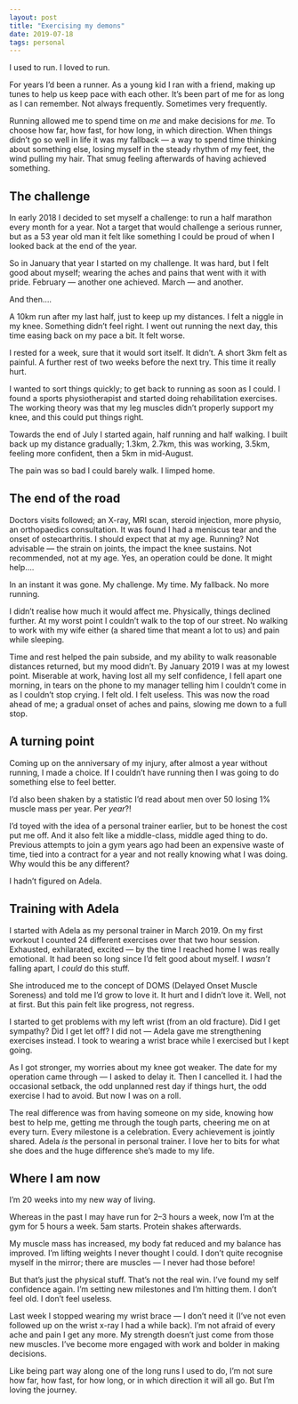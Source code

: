 ```yaml
---
layout: post
title: "Exercising my demons"
date: 2019-07-18
tags: personal
---
```


I used to run. I loved to run.

For years I’d been a runner. As a young kid I ran with a friend, making up tunes to help us keep pace with each other. It’s been part of me for as long as I can remember. Not always frequently. Sometimes very frequently.

Running allowed me to spend time on _me_ and make decisions for _me_. To choose how far, how fast, for how long, in which direction. When things didn’t go so well in life it was my fallback — a way to spend time thinking about something else, losing myself in the steady rhythm of my feet, the wind pulling my hair. That smug feeling afterwards of having achieved something.

## The challenge

In early 2018 I decided to set myself a challenge: to run a half marathon every month for a year. Not a target that would challenge a serious runner, but as a 53 year old man it felt like something I could be proud of when I looked back at the end of the year.

So in January that year I started on my challenge. It was hard, but I felt good about myself; wearing the aches and pains that went with it with pride. February — another one achieved. March — and another.

And then….

A 10km run after my last half, just to keep up my distances. I felt a niggle in my knee. Something didn’t feel right. I went out running the next day, this time easing back on my pace a bit. It felt worse.

I rested for a week, sure that it would sort itself. It didn’t. A short 3km felt as painful. A further rest of two weeks before the next try. This time it really hurt.

I wanted to sort things quickly; to get back to running as soon as I could. I found a sports physiotherapist and started doing rehabilitation exercises. The working theory was that my leg muscles didn’t properly support my knee, and this could put things right.

Towards the end of July I started again, half running and half walking. I built back up my distance gradually; 1.3km, 2.7km, this was working, 3.5km, feeling more confident, then a 5km in mid-August.

The pain was so bad I could barely walk. I limped home.

## The end of the road

Doctors visits followed; an X-ray, MRI scan, steroid injection, more physio, an orthopaedics consultation. It was found I had a meniscus tear and the onset of osteoarthritis. I should expect that at my age. Running? Not advisable — the strain on joints, the impact the knee sustains. Not recommended, not at my age. Yes, an operation could be done. It might help….

In an instant it was gone. My challenge. My time. My fallback. No more running.

I didn’t realise how much it would affect me. Physically, things declined further. At my worst point I couldn’t walk to the top of our street. No walking to work with my wife either (a shared time that meant a lot to us) and pain while sleeping.

Time and rest helped the pain subside, and my ability to walk reasonable distances returned, but my mood didn’t. By January 2019 I was at my lowest point. Miserable at work, having lost all my self confidence, I fell apart one morning, in tears on the phone to my manager telling him I couldn’t come in as I couldn’t stop crying. I felt old. I felt useless. This was now the road ahead of me; a gradual onset of aches and pains, slowing me down to a full stop.

## A turning point

Coming up on the anniversary of my injury, after almost a year without running, I made a choice. If I couldn’t have running then I was going to do something else to feel better.

I’d also been shaken by a statistic I’d read about men over 50 losing 1% muscle mass per year. Per _year_?!

I’d toyed with the idea of a personal trainer earlier, but to be honest the cost put me off. And it also felt like a middle-class, middle aged thing to do. Previous attempts to join a gym years ago had been an expensive waste of time, tied into a contract for a year and not really knowing what I was doing. Why would this be any different?

I hadn’t figured on Adela.

## Training with Adela

I started with Adela as my personal trainer in March 2019. On my first workout I counted 24 different exercises over that two hour session. Exhausted, exhilarated, excited — by the time I reached home I was really emotional. It had been so long since I’d felt good about myself. I _wasn’t_ falling apart, I _could_ do this stuff.

She introduced me to the concept of DOMS (Delayed Onset Muscle Soreness) and told me I’d grow to love it. It hurt and I didn’t love it. Well, not at first. But this pain felt like progress, not regress.

I started to get problems with my left wrist (from an old fracture). Did I get sympathy? Did I get let off? I did not — Adela gave me strengthening exercises instead. I took to wearing a wrist brace while I exercised but I kept going.

As I got stronger, my worries about my knee got weaker. The date for my operation came through — I asked to delay it. Then I cancelled it. I had the occasional setback, the odd unplanned rest day if things hurt, the odd exercise I had to avoid. But now I was on a roll.

The real difference was from having someone on my side, knowing how best to help me, getting me through the tough parts, cheering me on at every turn. Every milestone is a celebration. Every achievement is jointly shared. Adela _is_ the personal in personal trainer. I love her to bits for what she does and the huge difference she’s made to my life.

## Where I am now

I’m 20 weeks into my new way of living.

Whereas in the past I may have run for 2–3 hours a week, now I’m at the gym for 5 hours a week. 5am starts. Protein shakes afterwards.

My muscle mass has increased, my body fat reduced and my balance has improved. I’m lifting weights I never thought I could. I don’t quite recognise myself in the mirror; there are muscles — I never had those before!

But that’s just the physical stuff. That’s not the real win. I’ve found my self confidence again. I’m setting new milestones and I’m hitting them. I don’t feel old. I don’t feel useless.

Last week I stopped wearing my wrist brace — I don’t need it (I’ve not even followed up on the wrist x-ray I had a while back). I’m not afraid of every ache and pain I get any more. My strength doesn’t just come from those new muscles. I’ve become more engaged with work and bolder in making decisions.

Like being part way along one of the long runs I used to do, I’m not sure how far, how fast, for how long, or in which direction it will all go. But I’m loving the journey.

